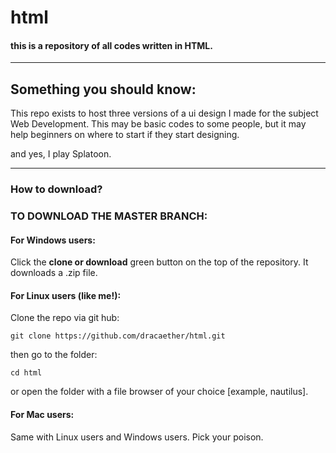 # html

#### this is a repository of all codes written in HTML.

----
## Something you should know:
This repo exists to host three versions of a ui design I made for the subject Web Development. This may be basic codes to some people, but it may help
beginners on where to start if they start designing.

and yes, I play Splatoon.


----
### How to download?

### TO DOWNLOAD THE MASTER BRANCH:

#### For Windows users:
Click the **clone or download** green button on the top of the repository. It downloads a .zip file.

#### For Linux users (like me!):
Clone the repo via git hub:
```
git clone https://github.com/dracaether/html.git
```

then go to the folder:
```
cd html
```

or open the folder with a file browser of your choice [example, nautilus].

#### For Mac users:
Same with Linux users and Windows users. Pick your poison.
